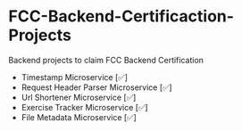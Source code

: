 # FCC-Backend-Certificaction-Projects

Backend projects to claim FCC Backend Certification

- Timestamp Microservice [✅]
- Request Header Parser Microservice [✅]
- Url Shortener Microservice [✅]
- Exercise Tracker Microservice [✅]
- File Metadata Microservice [✅]